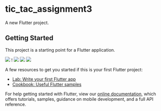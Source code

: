 # tic_tac_assignment3

A new Flutter project.

## Getting Started

This project is a starting point for a Flutter application.
  
<img src='https://user-images.githubusercontent.com/71689069/162723102-064d6636-9f1e-4776-aff3-3d32609e11ea.png'/>
! 
<img src='https://user-images.githubusercontent.com/71689069/162723653-6dd021ef-3baa-4164-9ebf-8b1313644f33.png'/>

<img src='https://user-images.githubusercontent.com/71689069/162723709-11ed1bd2-6804-44f2-b343-9e156fe0657b.png'/>

<img src='https://user-images.githubusercontent.com/71689069/162723764-2e3ed248-5316-4b95-9eba-b79879715c89.png'/>

A few resources to get you started if this is your first Flutter project:

- [Lab: Write your first Flutter app](https://flutter.dev/docs/get-started/codelab)
- [Cookbook: Useful Flutter samples](https://flutter.dev/docs/cookbook)

For help getting started with Flutter, view our
[online documentation](https://flutter.dev/docs), which offers tutorials,
samples, guidance on mobile development, and a full API reference.
